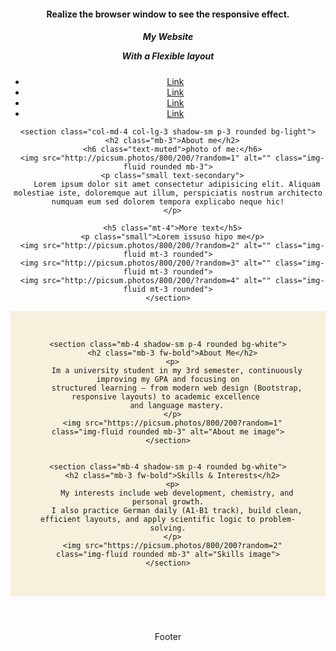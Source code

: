 <!DOCTYPE html>
<html lang="en">
<head>
    <meta charset="UTF-8">
    <meta name="viewport" content="width=device-width, initial-scale=1.0">
    <title>Document</title>
    <link href="https://cdn.jsdelivr.net/npm/bootstrap@5.3.8/dist/css/bootstrap.min.css" rel="stylesheet" integrity="sha384-sRIl4kxILFvY47J16cr9ZwB07vP4J8+LH7qKQnuqkuIAvNWLzeN8tE5YBujZqJLB" crossorigin="anonymous">
<script src="https://cdn.jsdelivr.net/npm/bootstrap@5.3.8/dist/js/bootstrap.bundle.min.js" integrity="sha384-FKyoEForCGlyvwx9Hj09JcYn3nv7wiPVlz7YYwJrWVcXK/BmnVDxM+D2scQbITxI" crossorigin="anonymous"></script>
</head>
<body>
    <header>
        <h4 class="bg-warning text-center text-black mb-0 p-3">Realize the browser window to see the responsive effect.</h4>
        <h5 class="bg-info text-white text-center p-4 mb-0">
            <p>
                    My Website
            </p>
            <p>
               With a Flexible layout
            </p>
        </h5>
        <ul class="nav bg-dark text-light">
  <li class="nav-item">
    <a class="nav-link" href="#">Link</a>
  </li>
  <li class="nav-item">
    <a class="nav-link" href="#">Link</a>
  </li>
  <li class="nav-item">
    <a class="nav-link" href="#">Link</a>
  </li>
   <li class="nav-item">
    <a class="nav-link" href="#">Link</a>
  </li>
</ul>
   <header>
    <div class="container my-4">
  <div class="row g-3">

    
    <section class="col-md-4 col-lg-3 shadow-sm p-3 rounded bg-light">
      <h2 class="mb-3">About me</h2>
      <h6 class="text-muted">photo of me:</h6>
      <img src="http://picsum.photos/800/200/?random=1" alt="" class="img-fluid rounded mb-3">
      <p class="small text-secondary">
        Lorem ipsum dolor sit amet consectetur adipisicing elit. Aliquam molestiae iste, doloremque aut illum, perspiciatis nostrum architecto numquam eum sed dolorem tempora explicabo neque hic!
      </p>

      <h5 class="mt-4">More text</h5>
      <p class="small">Lorem issuso hipo me</p>
      <img src="http://picsum.photos/800/200/?random=2" alt="" class="img-fluid mt-3 rounded">
      <img src="http://picsum.photos/800/200/?random=3" alt="" class="img-fluid mt-3 rounded">
      <img src="http://picsum.photos/800/200/?random=4" alt="" class="img-fluid mt-3 rounded">
    </section>
<div class="col-md-8 col-lg-9 bg-light" style="background-color: #f6f0dc !important; padding: 2rem;">
  <div class="container-fluid">
 
    <section class="mb-4 shadow-sm p-4 rounded bg-white">
      <h2 class="mb-3 fw-bold">About Me</h2>
      <p>
        Im a university student in my 3rd semester, continuously improving my GPA and focusing on
        structured learning — from modern web design (Bootstrap, responsive layouts) to academic excellence 
        and language mastery.
      </p>
      <img src="https://picsum.photos/800/200?random=1" class="img-fluid rounded mb-3" alt="About me image">
    </section>

    
    <section class="mb-4 shadow-sm p-4 rounded bg-white">
      <h2 class="mb-3 fw-bold">Skills & Interests</h2>
      <p>
        My interests include web development, chemistry, and personal growth.
        I also practice German daily (A1-B1 track), build clean, efficient layouts, and apply scientific logic to problem-solving.
      </p>
      <img src="https://picsum.photos/800/200?random=2" class="img-fluid rounded mb-3" alt="Skills image">
    </section>


   
</div>
   </header>
  <footer class="text-center bg-secondary mb-0">
    Footer
  </footer>
</body>
</html>
